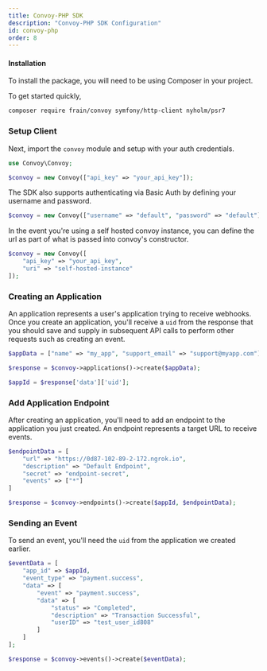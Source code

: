 ```yaml
---
title: Convoy-PHP SDK
description: "Convoy-PHP SDK Configuration"
id: convoy-php
order: 8
---
```


#### Installation

To install the package, you will need to be using Composer in your project.

To get started quickly,

```bash
composer require frain/convoy symfony/http-client nyholm/psr7
```

### Setup Client

Next, import the `convoy` module and setup with your auth credentials.

```php
use Convoy\Convoy;

$convoy = new Convoy(["api_key" => "your_api_key"]);
```

The SDK also supports authenticating via Basic Auth by defining your username and password.

```php
$convoy = new Convoy(["username" => "default", "password" => "default"]);
```

In the event you're using a self hosted convoy instance, you can define the url as part of what is passed into convoy's constructor.

```php
$convoy = new Convoy([
    "api_key" => "your_api_key",
    "uri" => "self-hosted-instance"
]);
```

### Creating an Application

An application represents a user's application trying to receive webhooks. Once you create an application, you'll receive a `uid` from the response that you should save and supply in subsequent API calls to perform other requests such as creating an event.

```php
$appData = ["name" => "my_app", "support_email" => "support@myapp.com"];

$response = $convoy->applications()->create($appData);

$appId = $response['data']['uid'];
```

### Add Application Endpoint

After creating an application, you'll need to add an endpoint to the application you just created. An endpoint represents a target URL to receive events.

```php
$endpointData = [
    "url" => "https://0d87-102-89-2-172.ngrok.io",
    "description" => "Default Endpoint",
    "secret" => "endpoint-secret",
    "events" => ["*"]
]

$response = $convoy->endpoints()->create($appId, $endpointData);
```

### Sending an Event

To send an event, you'll need the `uid` from the application we created earlier.

```php
$eventData = [
    "app_id" => $appId,
    "event_type" => "payment.success",
    "data" => [
        "event" => "payment.success",
        "data" => [
            "status" => "Completed",
            "description" => "Transaction Successful",
            "userID" => "test_user_id808"
        ]
    ]
];

$response = $convoy->events()->create($eventData);
```